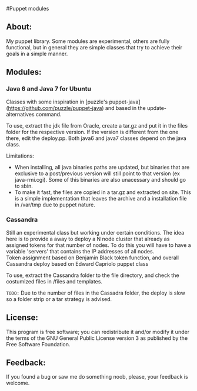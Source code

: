 #Puppet modules

About:
-----

My puppet library. Some modules are experimental, others are fully functional, but in general they are simple classes that try to achieve their goals in a simple manner. 

Modules: 
-------

### Java 6 and Java 7 for Ubuntu 

Classes with some inspiration in [puzzle's puppet-java] (https://github.com/puzzle/puppet-java) and based in the update-alternatives command. 

To use, extract the jdk file from Oracle, create a tar.gz and put it in the files folder for the respective version. If the version is different from the one there, edit the deploy.pp. Both java6 and java7 classes depend on the java class.  

Limitations:

*  When installing, all java binaries paths are updated, but binaries that are exclusive to a post/previous version will still point to that version (ex java-rmi.cgi). Some of this binaries are also unacessary and should go to sbin.   
*  To make it fast, the files are copied in a tar.gz and extracted on site. This is a simple implementation that leaves the archive and a installation file in /var/tmp due to puppet nature. 

### Cassandra

Still an experimental class but working under certain conditions. The idea here is to provide a away to deploy a N node cluster that already as assigned tokens for that number of nodes. To do this you will have to have a variable 'servers' that contains the IP addresses of all nodes.   
Token assignment based on Benjamin Black token function, and overall Cassandra deploy based on Edward Capriolo puppet class    

To use, extract the Cassandra folder to the file directory, and check the costumized files in /files and templates. 

`TODO:` Due to the number of files in the Cassadra folder, the deploy is slow so a folder strip or a tar strategy is advised. 

License:
-------

This program is free software; you can redistribute 
it and/or modify it under the terms of the GNU 
General Public License version 3 as published by 
the Free Software Foundation.

Feedback:
---------

If you found a bug or saw me do something noob, please, your feedback is welcome. 


